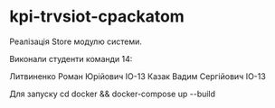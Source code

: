 # kpi-trvsiot-cpackatom
Реалізація Store модулю системи.

Виконали студенти команди 14:

Литвиненко Роман Юрійович ІО-13
Казак Вадим Сергійович ІО-13

Для запуску cd docker && docker-compose up --build
